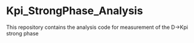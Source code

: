 # Kpi_StrongPhase_Analysis
This repository contains the analysis code for measurement of the D->Kpi strong phase
